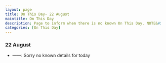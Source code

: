 ```yaml
---
layout: page
title: On This Day- 22 August
maintitle: On This Day
description: Page to inform when there is no known On This Day. NOTE&#58; There may still be comments.
categories: [On This Day]
---
```


### 22 August
* ——: Sorry no known details for today
